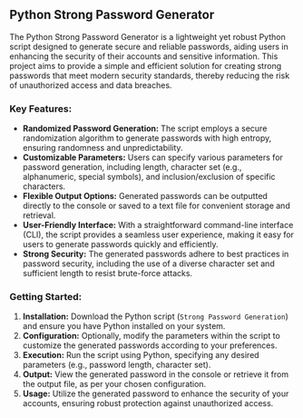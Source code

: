 ## Python Strong Password Generator

The Python Strong Password Generator is a lightweight yet robust Python script designed to generate secure and reliable passwords, aiding users in enhancing the security of their accounts and sensitive information. This project aims to provide a simple and efficient solution for creating strong passwords that meet modern security standards, thereby reducing the risk of unauthorized access and data breaches.

### Key Features:
- **Randomized Password Generation:** The script employs a secure randomization algorithm to generate passwords with high entropy, ensuring randomness and unpredictability.
- **Customizable Parameters:** Users can specify various parameters for password generation, including length, character set (e.g., alphanumeric, special symbols), and inclusion/exclusion of specific characters.
- **Flexible Output Options:** Generated passwords can be outputted directly to the console or saved to a text file for convenient storage and retrieval.
- **User-Friendly Interface:** With a straightforward command-line interface (CLI), the script provides a seamless user experience, making it easy for users to generate passwords quickly and efficiently.
- **Strong Security:** The generated passwords adhere to best practices in password security, including the use of a diverse character set and sufficient length to resist brute-force attacks.

### Getting Started:
1. **Installation:** Download the Python script (`Strong Password Generation`) and ensure you have Python installed on your system.
2. **Configuration:** Optionally, modify the parameters within the script to customize the generated passwords according to your preferences.
3. **Execution:** Run the script using Python, specifying any desired parameters (e.g., password length, character set).
4. **Output:** View the generated password in the console or retrieve it from the output file, as per your chosen configuration.
5. **Usage:** Utilize the generated password to enhance the security of your accounts, ensuring robust protection against unauthorized access.
